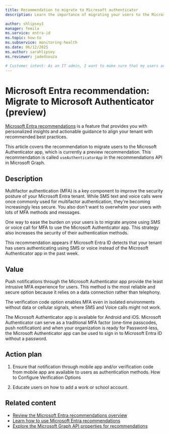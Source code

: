 ```yaml
---
title: Recommendation to migrate to Microsoft authenticator
description: Learn the importance of migrating your users to the Microsoft authenticator app in Microsoft Entra ID.

author: shlipsey3
manager: femila
ms.service: entra-id
ms.topic: how-to
ms.subservice: monitoring-health
ms.date: 06/12/2025
ms.author: sarahlipsey
ms.reviewer: jadedsouza

# Customer intent: As an IT admin, I want to make sure that my users are using the most secure multi-factor authentication method available in Microsoft Entra ID.
---
```


# Microsoft Entra recommendation: Migrate to Microsoft Authenticator (preview)

[Microsoft Entra recommendations](overview-recommendations.md) is a feature that provides you with personalized insights and actionable guidance to align your tenant with recommended best practices.

This article covers the recommendation to migrate users to the Microsoft Authenticator app, which is currently a preview recommendation. This recommendation is called `useAuthenticatorApp` in the recommendations API in Microsoft Graph.

## Description

Multifactor authentication (MFA) is a key component to improve the security posture of your Microsoft Entra tenant. While SMS text and voice calls were once commonly used for multifactor authentication, they're becoming increasingly less secure. You also don't want to overwhelm your users with lots of MFA methods and messages.

One way to ease the burden on your users is to migrate anyone using SMS or voice call for MFA to use the Microsoft Authenticator app. This strategy also increases the security of their authentication methods.

This recommendation appears if Microsoft Entra ID detects that your tenant has users authenticating using SMS or voice instead of the Microsoft Authenticator app in the past week.

## Value 

Push notifications through the Microsoft Authenticator app provide the least intrusive MFA experience for users. This method is the most reliable and secure option because it relies on a data connection rather than telephony.

The verification code option enables MFA even in isolated environments without data or cellular signals, where SMS and Voice calls might not work.

The Microsoft Authenticator app is available for Android and iOS. Microsoft Authenticator can serve as a traditional MFA factor (one-time passcodes, push notification) and when your organization is ready for Password-less, the Microsoft Authenticator app can be used to sign in to Microsoft Entra ID without a password.

## Action plan

1. Ensure that notification through mobile app and/or verification code from mobile app are available to users as authentication methods. How to Configure Verification Options

2. Educate users on how to add a work or school account. 

## Related content

- [Review the Microsoft Entra recommendations overview](overview-recommendations.md)
- [Learn how to use Microsoft Entra recommendations](howto-use-recommendations.md)
- [Explore the Microsoft Graph API properties for recommendations](/graph/api/resources/recommendation)
